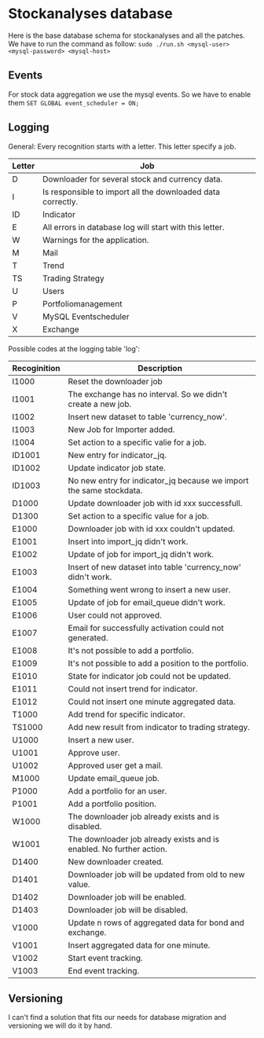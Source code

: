 # Stockanalyses database
Here is the base database schema for stockanalyses and all the patches.
We have to run the command as follow: `sudo ./run.sh <mysql-user> <mysql-password> <mysql-host>`


## Events
For stock data aggregation we use the mysql events. So we have to enable them `SET GLOBAL event_scheduler = ON;`


## Logging
General: Every recognition starts with a letter. This letter specify a job.

| Letter | Job |
| ------ | --- |
| D | Downloader for several stock and currency data. |
| I | Is responsible to import all the downloaded data correctly. |
| ID | Indicator |
| E | All errors in database log will start with this letter. |
| W | Warnings for the application. |
| M | Mail |
| T | Trend |
| TS | Trading Strategy |
| U | Users |
| P | Portfoliomanagement |
| V | MySQL Eventscheduler |
| X | Exchange |


Possible codes at the logging table 'log':

| Recoginition | Description |
| ------------ | ----------- |
| I1000 | Reset the downloader job |
| I1001 | The exchange has no interval. So we didn't create a new job. |
| I1002 | Insert new dataset to table 'currency_now'. |
| I1003 | New Job for Importer added. |
| I1004 | Set action to a specific valie for a job. |
| ID1001 | New entry for indicator_jq. |
| ID1002 | Update indicator job state. |
| ID1003 | No new entry for indicator_jq because we import the same stockdata. |
| D1000 | Update downloader job with id xxx successfull. |
| D1300 | Set action to a specific value for a job. |
| E1000 | Downloader job with id xxx couldn't updated. |
| E1001 | Insert into import_jq didn't work. |
| E1002 | Update of job for import_jq didn't work. |
| E1003 | Insert of new dataset into table 'currency_now' didn't work. |
| E1004 | Something went wrong to insert a new user. |
| E1005 | Update of job for email_queue didn't work. |
| E1006 | User could not approved. |
| E1007 | Email for successfully activation could not generated. |
| E1008 | It's not possible to add a portfolio. |
| E1009 | It's not possible to add a position to the portfolio. |
| E1010 | State for indicator job could not be updated. |
| E1011 | Could not insert trend for indicator. |
| E1012 | Could not insert one minute aggregated data. |
| T1000 | Add trend for specific indicator. |
| TS1000 | Add new result from indicator to trading strategy. |
| U1000 | Insert a new user. |
| U1001 | Approve user. |
| U1002 | Approved user get a mail. |
| M1000 | Update email_queue job. |
| P1000 | Add a portfolio for an user. |
| P1001 | Add a portfolio position. |
| W1000 | The downloader job already exists and is disabled. |
| W1001 | The downloader job already exists and is enabled. No further action. |
| D1400 | New downloader created. |
| D1401 | Downloader job will be updated from old to new value. |
| D1402 | Downloader job will be enabled. |
| D1403 | Downloader job will be disabled.
| V1000 | Update n rows of aggregated data for bond and exchange. |
| V1001 | Insert aggregated data for one minute. |
| V1002 | Start event tracking. |
| V1003 | End event tracking. |

## Versioning
I can't find a solution that fits our needs for database migration and versioning we will do it by hand.
